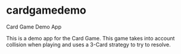 # cardgamedemo
Card Game Demo App

This is a demo app for the Card Game. This game takes into account collision when playing and uses a 3-Card strategy to try to resolve.
